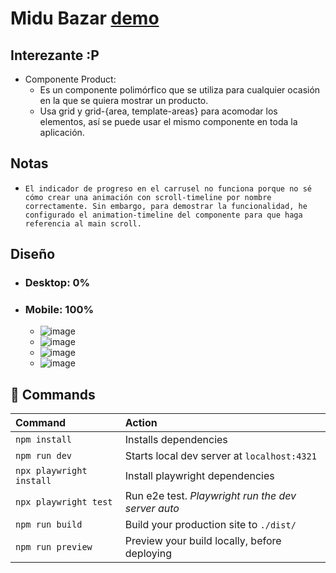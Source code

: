 # Midu Bazar [demo](https://darling-empanada-9e0f4a.netlify.app/)

## Interezante :P
  - Componente Product:
    -  Es un componente polimórfico que se utiliza para cualquier ocasión en la que se quiera mostrar un producto.
    -  Usa grid y grid-{area, template-areas} para acomodar los elementos, así se puede usar el mismo componente en toda la aplicación.

## Notas
  - ```El indicador de progreso en el carrusel no funciona porque no sé cómo crear una animación con scroll-timeline por nombre correctamente. Sin embargo, para demostrar la funcionalidad, he configurado el animation-timeline del componente para que haga referencia al main scroll.```

## Diseño

- ### Desktop: 0%

- ### Mobile: 100%
  - ![image](https://github.com/Jes015/pruebas-tecnicas/assets/120581623/ea7e7bab-47e6-48a6-af2b-520d3294a8a4)
  - ![image](https://github.com/Jes015/pruebas-tecnicas/assets/120581623/1c488666-ead0-4141-a1b8-b6e4a66cf9f4)
  - ![image](https://github.com/Jes015/pruebas-tecnicas/assets/120581623/f3b7e8d0-e96c-4ea4-a6a3-51fbedec5746)
  - ![image](https://github.com/Jes015/pruebas-tecnicas/assets/120581623/f1de3394-29b6-4020-8842-d6c605b23d36)




## 🧞 Commands

| Command                   | Action                                            |
| :------------------------ | :-----------------------------------------------  |
| `npm install`             | Installs dependencies                             |
| `npm run dev`             | Starts local dev server at `localhost:4321`       |
| `npx playwright install`  | Install playwright dependencies                   |
| `npx playwright test`     | Run e2e test. *Playwright run the dev server auto*|
| `npm run build`           | Build your production site to `./dist/`           |
| `npm run preview`         | Preview your build locally, before deploying      |
